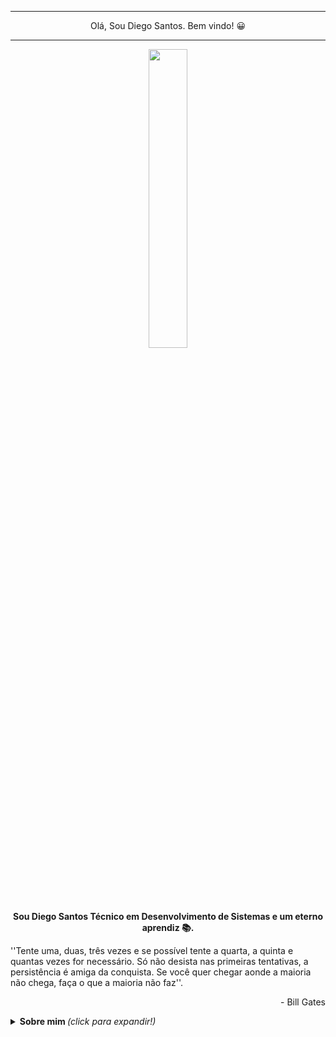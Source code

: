 <hr>
<p align="center">Olá, Sou Diego Santos. Bem vindo! 😀 </p>
<hr>
<p align="center">
<img width="35%" align="center" src="https://media.giphy.com/media/zUfEzfngyKhYoS1LP6/giphy.gif" />
</p>
<p align="center"><b>Sou Diego Santos Técnico em Desenvolvimento de Sistemas e um eterno aprendiz 📚.</b></p>

''Tente uma, duas, três vezes e se possível tente a quarta, a quinta e quantas vezes for necessário. Só não desista nas primeiras tentativas, a persistência é amiga da conquista. Se você quer chegar aonde a maioria não chega, faça o que a maioria não faz''. <br> <p align="right"> - Bill Gates </p>

<!--
**DiegojSts/DiegojSts** is a ✨ _special_ ✨ repository because its `README.md` (this file) appears on your GitHub profile.

Here are some ideas to get you started:

- 🔭 I’m currently working on ...
- 🌱 I’m currently learning ...
- 👯 I’m looking to collaborate on ...
- 🤔 I’m looking for help with ...
- 💬 Ask me about ...
- 📫 How to reach me: ...
- 😄 Pronouns: ...
- ⚡ Fun fact: ...
-->
<details>
  <summary> <b> Sobre mim </b> <i>(click para expandir!)</i> </summary> <br>
  
🌱  - Estou atualmente me aprofundando em JavaScript. <br>
💻    - Apaixonado pela área de Tecnologia e programação. <br>
🚀    - Sempre buscando aprender e desenvolver novas habilidades. <br>
🪂    - Ex-militar da Força Aérea Brasileira. <br>
👨‍💻   - Técnico em Desenvolvimento de Sistemas pela Faculdade de Tecnologia SENAI Cimatec e Graduando em Análise e Desenvolvimento de Sistemas pela Universidade Salvador -UNIFACS. <br><br>

<p align="center">
<img src="https://github-readme-stats.vercel.app/api?username=DiegojSts&show_icons=true&title_color=FF1493&icon_color=79ff97&text_color=40E0D0&bg_color=151515" align="center"/>
<a href="https://github.com/DiegojSts">
  <img height="314px" align="right" src="https://github-readme-stats.vercel.app/api/top-langs/?username=DiegojSts&theme=radical&hide=glsl,python" />
</a>
</p>
 


<p align="center"><b>Linguagens e Tecnologias de Interesse</b></p>

<p align="center">
  
<div width="62px">
 <!--JavaScript--> <img src="https://img.shields.io/badge/-JavaScript-black?style=for-the-badge&logo=javascript"/>
 <!--CSS--> <img src="https://img.shields.io/badge/-CSS3-1572B6?style=for-the-badge&logo=css3"/>
 <!--HMTL--> <img src="https://img.shields.io/badge/-HTML5-E34F26?style=for-the-badge&logo=html5&logoColor=white"/>
 <!--React--> <img src="https://img.shields.io/badge/-React-61DAFB?style=for-the-badge&logo=react&logoColor=black"/>
 <!--TypeScript--> <img src="https://img.shields.io/badge/-TypeScript-007ACC?style=for-the-badge&logo=typescript&logoColor=black"/>
 <!--Java--> <img src="https://img.shields.io/badge/-Java-007396?style=for-the-badge&logo=java"/>
 <!--Node--> <img src="https://img.shields.io/badge/-Node-339933?style=for-the-badge&logo=node.js&logoColor=white"/>
 <!--MySql--> <img src="https://img.shields.io/badge/-MySQL-4479A1?style=for-the-badge&logo=mysql&logoColor=white"/>
 <!--Git--> <img src="https://img.shields.io/badge/-Git-black?style=for-the-badge&logo=git"/>
 <!--GitHub--> <img src="https://img.shields.io/badge/-GitHub-181717?style=for-the-badge&logo=github" />
 <!--VsCode--> <img src="https://img.shields.io/badge/-VSCode-007ACC?style=for-the-badge&logo=visual-studio-code&logoColor=white" />
 <!--VsCode--> <img src="https://img.shields.io/badge/-Eclipse-2C2255?style=for-the-badge&logo=eclipse&logoColor=white"/>
 <!--Spring--> <img src="https://img.shields.io/badge/-Spring-6DB33F?style=for-the-badge&logo=spring&logoColor=white"/>
 </div>

 
</p>
<hr>
<p align="center"><b> Autor </b></p>
<p align="center"> Diego Jesus dos Santos </p>
<hr>
<p align="center"><b>Gostou? Entre em contato 😀</b></p>
<p align="center">
<a href="https://www.linkedin.com/in/diego-santos-002a7319b/">
  <img align="center" alt="Diego Santos| Linkedin" width="100px" src="https://img.shields.io/badge/-Linkedin-0077B5?style=for-the-badge&logo=linkedin&logoColor=white"/>
</a>
  </p>
 
</details>





